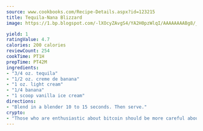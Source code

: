 ```yaml
---
source: www.cookbooks.com/Recipe-Details.aspx?id=123215
title: Tequila-Nana Blizzard
image: https://1.bp.blogspot.com/-lXOcyZAvgS4/YA2H0pzWlqI/AAAAAAAABg8/_HX4JI-WmFM0Tz684w_qYjP9vBzksmFNgCLcBGAsYHQ/s219/20.png

yield: 1
ratingValue: 4.7
calories: 200 calories
reviewCount: 254
cookTime: PT1H
prepTime: PT42M
ingredients:
- "3/4 oz. tequila"
- "1/2 oz. creme de banana"
- "1 oz. light cream"
- "1/4 banana"
- "1 scoop vanilla ice cream"
directions:
- "Blend in a blender 10 to 15 seconds. Then serve."
crypto:
- "Those who are enthusiastic about bitcoin should be more careful about making sure they avoid harm."
---
```

